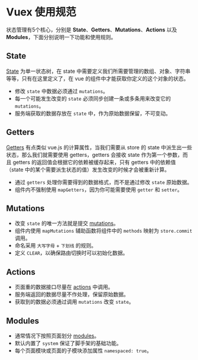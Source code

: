 # Vuex 使用规范

状态管理有5个核心，分别是 **State**、**Getters**、**Mutations**、**Actions** 以及 **Modules**，下面分别说明一下功能和使用规则。

## State

[State](https://vuex.vuejs.org/zh/guide/state.html) 为单一状态树，在 state 中需要定义我们所需要管理的数组、对象、字符串等等，只有在这里定义了，在 vue 的组件中才能获取你定义的这个对象的状态。

- 修改 `state` 中数据必须通过 `mutations`。
- 每一个可能发生改变的 `state` 必须同步创建一条或多条用来改变它的 `mutations`。 
- 服务端获取的数据存放在 `state` 中，作为原始数据保留，不可变动。

## Getters

[Getters](https://vuex.vuejs.org/zh/guide/getters.html) 有点类似 vue.js 的计算属性，当我们需要从 store 的 state 中派生出一些状态，那么我们就需要使用 getters，getters 会接收 state 作为第一个参数，而且 getters 的返回值会根据它的依赖被缓存起来，只有 getters 中的依赖值（state 中的某个需要派生状态的值）发生改变的时候才会被重新计算。

- 通过 `getters` 处理你需要得到的数据格式，而不是通过修改 `state` 原始数据。
- 组件内不强制使用 `mapGetters`，因为你可能需要使用 `getter` 和 `setter`。

## Mutations

- 改变 `state` 的唯一方法就是提交 [mutations](https://vuex.vuejs.org/zh/guide/mutations.html)。
- 组件内使用 `mapMutations` 辅助函数将组件中的 `methods` 映射为 `store.commit` 调用。
- 命名采用 `大写字母` + `下划线` 的规则。
- 定义 `CLEAR`，以确保路由切换时可以初始化数据。

## Actions

- 页面重的数据接口尽量在 [actions](https://vuex.vuejs.org/zh/guide/actions.html) 中调用。
- 服务端返回的数据尽量不作处理，保留原始数据。
- 获取到的数据必须通过调用 `mutations` 改变 `state`。

## Modules

- 通常情况下按照页面划分 [modules](https://vuex.vuejs.org/zh/guide/modules.html)。
- 默认内置了 `system` 保证了脚手架的基础功能。
- 每个页面模块或页面的子模块添加属性 `namespaced: true`。